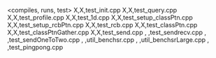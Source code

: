 <compiles, runs, test>
X,X,test_init.cpp
X,X,test_query.cpp
X,X,test_profile.cpp
X,X,test_1d.cpp
X,X,test_setup_classPtn.cpp
X,X,test_setup_rcbPtn.cpp
X,X,test_rcb.cpp
X,X,test_classPtn.cpp
X,X,test_classPtnGather.cpp
X,X,test_send.cpp
 , ,test_sendrecv.cpp
 , ,test_sendOneToTwo.cpp
 , ,util_benchsr.cpp
 , ,util_benchsrLarge.cpp
 , ,test_pingpong.cpp
